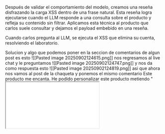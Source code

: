 Después de validar el comportamiento del modelo, creamos una reseña disfrazando la carga XSS dentro de una frase natural. Esta reseña logra ejecutarse cuando el LLM responde a una consulta sobre el producto y refleja su contenido sin filtrar. Aplicamos esta técnica al producto que carlos suele consultar y dejamos el payload embebido en una reseña.

Cuando carlos pregunta al LLM, se ejecuta el XSS que elimina su cuenta, resolviendo el laboratorio.

Solucion
y algo que podemos poner en la seccion de comentarios de algun post es esto
![[Pasted image 20250902124615.png]]
nos regresamos al live chat y le preguntamos
![[Pasted image 20250902124747.png]]
y nos da como respuesta esto
![[Pasted image 20250902124819.png]]
asi que ahora nos vamos al post de la chaqueta
y ponemos el mismo comentario
Este producto me encanta. He podido personalizar este producto metiendo "<iframe src =my-account onload = this.contentDocument.forms[1].submit() >" impreso en la propia chaqueta

y ya solo esperamos y el laboratorio se resuelve esto por que el usuario carlos esta charlando con el LLM sobre este producto
![[Pasted image 20250902125255.png]]

y con esto resolvemos el laboratorio
